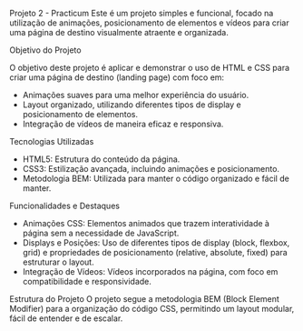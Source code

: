 
Projeto 2 - Practicum
Este é um projeto simples e funcional, focado na utilização de animações, posicionamento de elementos e vídeos para criar uma página de destino visualmente atraente e organizada.

Objetivo do Projeto

O objetivo deste projeto é aplicar e demonstrar o uso de HTML e CSS para criar uma página de destino (landing page) com foco em:
* Animações suaves para uma melhor experiência do usuário.
* Layout organizado, utilizando diferentes tipos de display e posicionamento de elementos.
* Integração de vídeos de maneira eficaz e responsiva.

Tecnologias Utilizadas
* HTML5: Estrutura do conteúdo da página.
* CSS3: Estilização avançada, incluindo animações e posicionamento.
* Metodologia BEM: Utilizada para manter o código organizado e fácil de manter.
  
Funcionalidades e Destaques
* Animações CSS: Elementos animados que trazem interatividade à página sem a necessidade de JavaScript.
* Displays e Posições: Uso de diferentes tipos de display (block, flexbox, grid) e propriedades de posicionamento (relative, absolute, fixed) para estruturar o layout.
* Integração de Vídeos: Vídeos incorporados na página, com foco em compatibilidade e responsividade.

Estrutura do Projeto
O projeto segue a metodologia BEM (Block Element Modifier) para a organização do código CSS, permitindo um layout modular, fácil de entender e de escalar.



